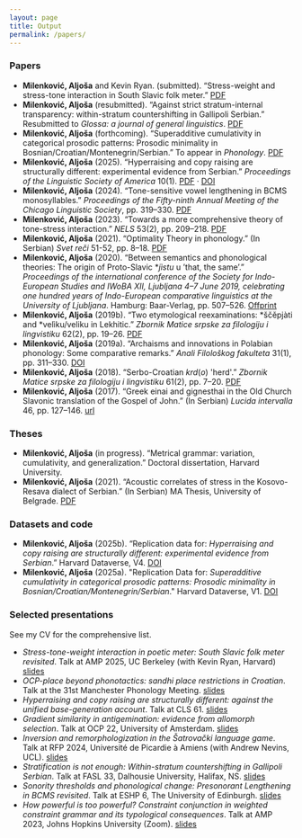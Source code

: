 ```yaml
---
layout: page
title: Output
permalink: /papers/
---
```


### Papers

- **Milenković, Aljoša** and Kevin Ryan. (submitted). “Stress-weight and stress-tone interaction in South Slavic folk meter.”  [PDF](/metrics.pdf)
- **Milenković, Aljoša** (resubmitted). “Against strict stratum-internal transparency: within-stratum countershifting in Gallipoli Serbian.” Resubmitted to *Glossa: a journal of general linguistics*. [PDF](/final.pdf)
- **Milenković, Aljoša** (forthcoming). “Superadditive cumulativity in categorical prosodic patterns: Prosodic minimality in Bosnian/Croatian/Montenegrin/Serbian.” To appear in *Phonology*. [PDF](/final.pdf)
- **Milenković, Aljoša** (2025). “Hyperraising and copy raising are structurally different: experimental evidence from Serbian.” *Proceedings of the Linguistic Society of America* 10(1). [PDF](/hyperraising.pdf) · [DOI](https://doi.org/10.3765/plsa.v10i1.5938)
- **Milenković, Aljoša** (2024). “Tone-sensitive vowel lengthening in BCMS monosyllables.” *Proceedings of the Fifty-ninth Annual Meeting of the Chicago Linguistic Society*, pp. 319–330. [PDF](/cls.pdf)
- **Milenković, Aljoša** (2023). “Towards a more comprehensive theory of tone-stress interaction.” *NELS* 53(2), pp. 209–218. [PDF](/nels.pdf)
- **Milenković, Aljoša** (2021). “Optimality Theory in phonology.” (In Serbian) *Svet reči* 51-52, pp. 8–18. [PDF](/ot.pdf)
- **Milenković, Aljoša** (2020). “Between semantics and phonological theories: The origin of Proto-Slavic **jìstu* u ’that, the same’.” *Proceedings of the international conference of the Society for Indo-European Studies and IWoBA XII, Ljubljana 4–7 June 2019, celebrating one hundred years of Indo-European comparative linguistics at the University of Ljubljana*. Hamburg: Baar-Verlag, pp. 507–526. [Offprint](/jist.pdf)
- **Milenković, Aljoša** (2019b). “Two etymological reexaminations: *ščěpjàti and *velìku/veliku in Lekhitic.” *Zbornik Matice srpske za filologiju i lingvistiku* 62(2), pp. 19–26. [PDF](/zbms2.pdf)
- **Milenković, Aljoša** (2019a). “Archaisms and innovations in Polabian phonology: Some comparative remarks.” *Anali Filološkog fakulteta* 31(1), pp. 311–330. [DOI](https://doi.org/10.18485/analiff.2019.31.1.16)
- **Milenković, Aljoša** (2018). “Serbo-Croatian *krd*(*o*) 'herd'.” *Zbornik Matice srpske za filologiju i lingvistiku* 61(2), pp. 7–20. [PDF](/zbms.pdf)
- **Milenković, Aljoša** (2017). “Greek einai and gignesthai in the Old Church Slavonic translation of the Gospel of John.” (In Serbian) *Lucida intervalla* 46, pp. 127–146. [url](https://www.ceeol.com/search/article-detail?id=1326249)

### Theses

- **Milenković, Aljoša** (in progress). “Metrical grammar: variation, cumulativity, and generalization.” Doctoral dissertation, Harvard University.
- **Milenković, Aljoša** (2021). “Acoustic correlates of stress in the Kosovo-Resava dialect of Serbian.” (In Serbian) MA Thesis, University of Belgrade. [PDF](/nels.pdf)

### Datasets and code

- **Milenković, Aljoša** (2025b). “Replication data for: *Hyperraising and copy raising are structurally different: experimental evidence from Serbian*.” Harvard Dataverse, V4. [DOI](https://doi.org/10.7910/DVN/JHH7MQ)
- **Milenković, Aljoša** (2025a). "Replication Data for: *Superadditive cumulativity in categorical prosodic patterns: Prosodic minimality in Bosnian/Croatian/Montenegrin/Serbian*." Harvard Dataverse, V1. [DOI](https://doi.org/10.7910/DVN/1V64L2)

### Selected presentations 

See my CV for the comprehensive list.

- *Stress-tone-weight interaction in poetic meter: South Slavic folk meter revisited*. Talk at AMP 2025, UC Berkeley (with Kevin Ryan, Harvard) [slides](/amp25.pdf)
- *OCP-place beyond phonotactics: sandhi place restrictions in Croatian*. Talk at the 31st Manchester Phonology Meeting. [slides](/mfm31.pdf)
- *Hyperraising and copy raising are structurally different: against the unified base-generation account*. Talk at CLS 61. [slides](/cls61.pdf)
- *Gradient similarity in antigemination: evidence from allomorph selection*. Talk at OCP 22, University of Amsterdam. [slides](/ocp.pdf)
- *Inversion and remorphologization in the Šatrovački language game*. Talk at RFP 2024, Université de Picardie à Amiens (with Andrew Nevins, UCL). [slides](/rfp.pdf)
- *Stratification is not enough: Within-stratum countershifting in Gallipoli Serbian*. Talk at FASL 33, Dalhousie University, Halifax, NS. [slides](/fasl33.pdf)
- *Sonority thresholds and phonological change: Presonorant Lengthening in BCMS revisited*. Talk at ESHP 6, The University of Edinburgh. [slides](/eshp.pdf)
- *How powerful is too powerful? Constraint conjunction in weighted constraint grammar and its typological consequences*. Talk at AMP 2023, Johns Hopkins University (Zoom). [slides](/amp23.pdf)
